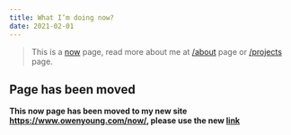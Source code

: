 ```yaml
---
title: What I’m doing now?
date: 2021-02-01
---
```


> This is a [now](https://nownownow.com/about) page, read more about me at [/about](/about) page or [/projects](/projects) page.

## Page has been moved

**This now page has been moved to my new site <https://www.owenyoung.com/now/>, please use the new [link](https://www.owenyoung.com/now/)**

